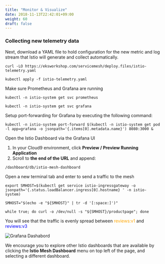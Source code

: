 ```yaml
---
title: "Monitor & Visualize"
date: 2018-11-13T22:42:01+09:00
weight: 60
draft: false
---
```


### Collecting new telemetry data

Next, download a YAML file to hold configuration for the new metric and log stream that Istio will generate and collect automatically.

```
curl -LO https://eksworkshop.com/servicemesh/deploy.files/istio-telemetry.yaml

kubectl apply -f istio-telemetry.yaml
```

Make sure Prometheus and Grafana are running

```
kubectl -n istio-system get svc prometheus

kubectl -n istio-system get svc grafana
```

Setup port-forwarding for Grafana by executing the following command:

```
kubectl -n istio-system port-forward $(kubectl -n istio-system get pod -l app=grafana -o jsonpath='{.items[0].metadata.name}') 8080:3000 &
```

Open the Istio Dashboard via the Grafana UI

1. In your Cloud9 environment, click **Preview / Preview Running Application**
1. Scroll to **the end of the URL** and append:

```
/dashboard/db/istio-mesh-dashboard
```

Open a new terminal tab and enter to send a traffic to the mesh

```
export SMHOST=$(kubectl get service istio-ingressgateway -o jsonpath='{.status.loadBalancer.ingress[0].hostname} ' -n istio-system)

SMHOST="$(echo -e "${SMHOST}" | tr -d '[:space:]')"

while true; do curl -o /dev/null -s "${SMHOST}/productpage"; done
```

You will see that the traffic is evenly spread between <span style="color:orange">reviews:v1</span> and <span style="color:blue">reviews:v3</span>

![Grafana Dashabord](/images/servicemesh-visualize1.png)

We encourage you to explore other Istio dashboards that are available by clicking the **Istio Mesh Dashboard** menu on top left of the page, and selecting a different dashboard.
